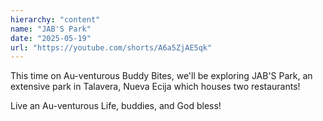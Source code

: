 ```yaml
---
hierarchy: "content"
name: "JAB'S Park"
date: "2025-05-19"
url: "https://youtube.com/shorts/A6a5ZjAE5qk"
---
```


This time on Au-venturous Buddy Bites, we'll be exploring JAB'S Park, an extensive park in Talavera, Nueva Ecija which houses two restaurants!

Live an Au-venturous Life, buddies, and God bless!
